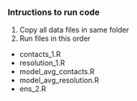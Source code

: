 ### Intructions to run code

1. Copy all data files in same folder
2. Run files in this order
  * contacts_1.R
  * resolution_1.R
  * model_avg_contacts.R
  * model_avg_resolution.R
  * ens_2.R